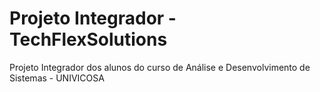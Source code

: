# Projeto Integrador - TechFlexSolutions
 Projeto Integrador dos alunos do curso de Análise e Desenvolvimento de Sistemas - UNIVICOSA
